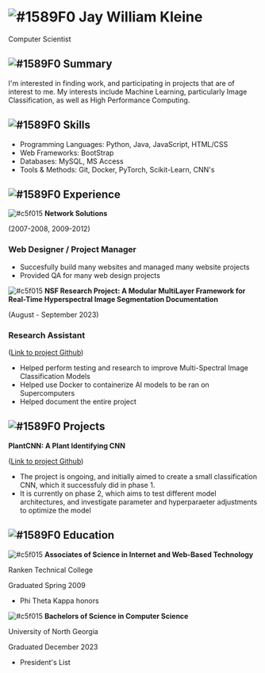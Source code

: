 # ![#1589F0](https://placehold.co/15x15/1589F0/1589F0.png) Jay William Kleine
Computer Scientist

## ![#1589F0](https://placehold.co/15x15/1589F0/1589F0.png)  Summary
I'm interested in finding work, and participating in projects that are of interest to me. My interests include Machine Learning, particularly Image Classification, as well as High Performance Computing.

## ![#1589F0](https://placehold.co/15x15/1589F0/1589F0.png)  Skills
- Programming Languages: Python, Java, JavaScript, HTML/CSS 
- Web Frameworks: BootStrap
- Databases: MySQL, MS Access
- Tools & Methods: Git, Docker, PyTorch, Scikit-Learn, CNN's

## ![#1589F0](https://placehold.co/15x15/1589F0/1589F0.png)  Experience
![#c5f015](https://placehold.co/15x15/c5f015/c5f0f5.png) **Network Solutions**

(2007-2008, 2009-2012) 
  
### Web Designer / Project Manager
- Succesfully build many websites and managed many website projects
- Provided QA for many web design projects


![#c5f015](https://placehold.co/15x15/c5f015/c5f015.png) **NSF Research Project: A Modular MultiLayer Framework for Real-Time Hyperspectral Image Segmentation Documentation** 

(August - September 2023)

### Research Assistant

([Link to project Github](https://jkleine.github.io/JupyterBookUpdate/intro.html))  

- Helped perform testing and research to improve Multi-Spectral Image Classification Models
- Helped use Docker to containerize AI models to be ran on Supercomputers
- Helped document the entire project

## ![#1589F0](https://placehold.co/15x15/1589F0/1589F0.png)  Projects
**PlantCNN: A Plant Identifying CNN**

([Link to project Github](https://github.com/JKleine/PlantCNN18))  
- The project is ongoing, and initially aimed to create a small classification CNN, which it successfuly did in phase 1. 
- It is currently on phase 2, which aims to test different model architectures, and investigate parameter and hyperparaeter adjustments to optimize the model

## ![#1589F0](https://placehold.co/15x15/1589F0/1589F0.png)  Education
![#c5f015](https://placehold.co/15x15/c5f015/c5f015.png) **Associates of Science in Internet and Web-Based Technology**

Ranken Technical College

Graduated Spring 2009
- Phi Theta Kappa honors

![#c5f015](https://placehold.co/15x15/c5f015/c5f015.png) **Bachelors of Science in Computer Science**

University of North Georgia

Graduated December 2023
- President's List
